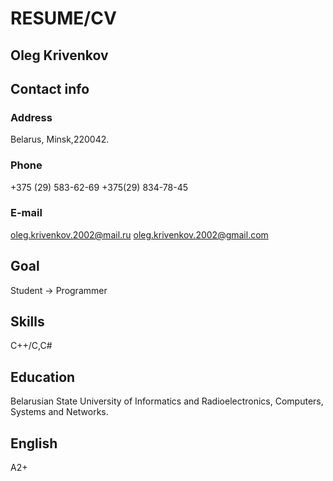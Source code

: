 # RESUME/CV

## Oleg Krivenkov

## Contact info

### Address 
Belarus, Minsk,220042.
### Phone
+375 (29) 583-62-69
+375(29) 834-78-45
### E-mail
oleg.krivenkov.2002@mail.ru
oleg.krivenkov.2002@gmail.com

## Goal
Student -> Programmer


## Skills
C++/C,C#


## Education
Belarusian State University of Informatics and Radioelectronics,
Computers, Systems and Networks.


## English
A2+
